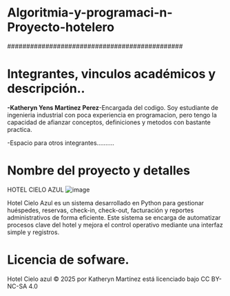 # Algoritmia-y-programaci-n-Proyecto-hotelero
##############################################
# Integrantes, vinculos académicos y descripción..
**-Katheryn Yens Martinez Perez**-Encargada del codigo.
Soy estudiante de ingenieria industrial con poca experiencia en programacion, pero tengo la capacidad de afianzar conceptos, definiciones y metodos con bastante practica.

-Espacio para otros integrantes..........



# Nombre del proyecto y detalles
HOTEL CIELO AZUL
![image](https://github.com/user-attachments/assets/481b5e6b-82f0-4924-86ba-f07ed1168141)

Hotel Cielo Azul es un sistema desarrollado en Python para gestionar huéspedes, reservas, check-in, check-out, facturación y reportes administrativos de forma eficiente. Este sistema se encarga de automatizar procesos clave del hotel y mejora el control operativo mediante una interfaz simple y registros.


# Licencia de sofware.
Hotel Cielo azul © 2025 por Katheryn Martínez está licenciado bajo CC BY-NC-SA 4.0
